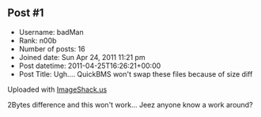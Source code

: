 ## Post #1
- Username: badMan
- Rank: n00b
- Number of posts: 16
- Joined date: Sun Apr 24, 2011 11:21 pm
- Post datetime: 2011-04-25T16:26:21+00:00
- Post Title: Ugh.... QuickBMS won't swap these files because of size diff

[](http://img813.imageshack.us/i/wthx.png/)

Uploaded with [ImageShack.us](http://imageshack.us)


2Bytes difference and this won't work... Jeez anyone know a work around?
